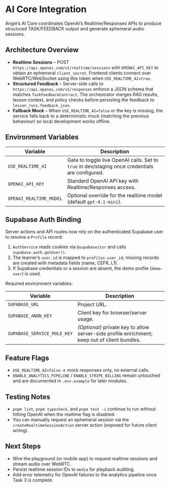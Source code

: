 # AI Core Integration

Angie’s AI Core coordinates OpenAI’s Realtime/Responses APIs to produce structured TASK/FEEDBACK output and generate ephemeral audio sessions.

## Architecture Overview

- **Realtime Sessions** – POST `https://api.openai.com/v1/realtime/sessions` with `OPENAI_API_KEY` to obtain an ephemeral `client_secret`. Frontend clients connect over WebRTC/WebSocket using this token when `USE_REALTIME_AI=true`.
- **Structured Feedback** – Server-side calls to `https://api.openai.com/v1/responses` enforce a JSON schema that matches `TaskFeedbackContract`. The orchestrator merges RAG results, lesson context, and policy checks before persisting the feedback to `lesson_runs.feedback_json`.
- **Fallback Mock** – When `USE_REALTIME_AI=false` or the key is missing, the service falls back to a deterministic mock (matching the previous behaviour) so local development works offline.

## Environment Variables

| Variable | Description |
| --- | --- |
| `USE_REALTIME_AI` | Gate to toggle live OpenAI calls. Set to `true` in dev/staging once credentials are configured. |
| `OPENAI_API_KEY` | Standard OpenAI API key with Realtime/Responses access. |
| `OPENAI_REALTIME_MODEL` | Optional override for the realtime model (default `gpt-4.1-mini`). |

## Supabase Auth Binding

Server actions and API routes now rely on the authenticated Supabase user to resolve a `Profile` record:

1. `AuthService` reads cookies via `@supabase/ssr` and calls `supabase.auth.getUser()`.
2. The learner’s `user.id` is mapped to `profiles.user_id`; missing records are created with metadata fields (name, CEFR, L1).
3. If Supabase credentials or a session are absent, the demo profile (`demo-user`) is used.

Required environment variables:

| Variable | Description |
| --- | --- |
| `SUPABASE_URL` | Project URL. |
| `SUPABASE_ANON_KEY` | Client key for browser/server usage. |
| `SUPABASE_SERVICE_ROLE_KEY` | *(Optional)* private key to allow server-side profile enrichment; keep out of client bundles. |

## Feature Flags

- `USE_REALTIME_AI=false` → mock responses only, no external calls.
- `ENABLE_ANALYTICS_PIPELINE` / `ENABLE_STRIPE_BILLING` remain untouched and are documented in `.env.example` for later modules.

## Testing Notes

- `pnpm lint`, `pnpm typecheck`, and `pnpm test -i` continue to run without hitting OpenAI when the realtime flag is disabled.
- You can manually request an ephemeral session via the `createRealtimeSessionAction` server action (exposed for future client wiring).

## Next Steps

- Wire the playground (or mobile app) to request realtime sessions and stream audio over WebRTC.
- Persist realtime session IDs to `media` for playback auditing.
- Add error telemetry for OpenAI failures to the analytics pipeline once Task 3 is complete.

